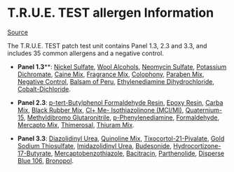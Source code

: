 [//]: # (
source: https://www.smartpractice.com/shop/category?id=508222&m=SPA
tags: tests company
)

# T.R.U.E. TEST allergen Information

[Source](https://www.smartpractice.com/shop/category?id=508222&m=SPA)

The T.R.U.E. TEST patch test unit contains Panel 1.3, 2.3 and 3.3, and includes 35 common allergens and a negative control.

* **Panel 1.3****:
[Nickel Sulfate](https://www.smartpractice.com/dermatologyallergy/pdfs/allergens/Nickel-Sulfate.pdf),
[Wool Alcohols](https://www.smartpractice.com/dermatologyallergy/pdfs/allergens/Wool-Alcohols.pdf),
[Neomycin Sulfate](https://www.smartpractice.com/dermatologyallergy/pdfs/allergens/Neomycin-Sulfate.pdf),
[Potassium Dichromate](https://www.smartpractice.com/dermatologyallergy/pdfs/allergens/Potassium-Dichromate.pdf),
[Caine Mix](https://www.smartpractice.com/dermatologyallergy/pdfs/allergens/Caine-Mix.pdf),
[Fragrance Mix](https://www.smartpractice.com/dermatologyallergy/pdfs/allergens/Fragrance-Mix.pdf),
[Colophony](https://www.smartpractice.com/dermatologyallergy/pdfs/allergens/Colophony.pdf),
[Paraben Mix](https://www.smartpractice.com/dermatologyallergy/pdfs/allergens/Paraben-Mix.pdf),
[Negative Control](https://www.smartpractice.com/dermatologyallergy/pdfs/allergens/Negative-Control.pdf),
[Balsam of Peru](https://www.smartpractice.com/dermatologyallergy/pdfs/allergens/Balsam-Of-Peru.pdf),
[Ethylenediamine Dihydrochloride](https://www.smartpractice.com/dermatologyallergy/pdfs/allergens/Ethylenediamine-Dihydrochloride.pdf),
[Cobalt-Dichloride](https://www.smartpractice.com/dermatologyallergy/pdfs/allergens/Cobalt-Dichloride.pdf).

* **Panel 2.3**:
[p-tert-Butylphenol Formaldehyde Resin](https://www.smartpractice.com/dermatologyallergy/pdfs/allergens/P-Tert-Butylphenol-Formaldehyde-Resin.pdf),
[Epoxy Resin](https://www.smartpractice.com/dermatologyallergy/pdfs/allergens/Epoxy-Resin.pdf),
[Carba Mix](https://www.smartpractice.com/dermatologyallergy/pdfs/allergens/Carba-Mix.pdf),
[Black Rubber Mix](https://www.smartpractice.com/dermatologyallergy/pdfs/allergens/Black-Rubber-Mix.pdf),
[Cl+ Me- Isothiazolinone (MCI/MI)](https://www.smartpractice.com/dermatologyallergy/pdfs/allergens/Cl+Me-Isothiazolinone.pdf),
[Quaternium-15](https://www.smartpractice.com/dermatologyallergy/pdfs/allergens/Quaternium-15.pdf),
[Methyldibromo Glutaronitrile](https://www.smartpractice.com/dermatologyallergy/pdfs/allergens/Methyldibromo-Glutaronitrile.pdf),
[p-Phenylenediamine](https://www.smartpractice.com/dermatologyallergy/pdfs/allergens/P-Phenylenediamine.pdf),
[Formaldehyde](https://www.smartpractice.com/dermatologyallergy/pdfs/allergens/Formaldehyde.pdf),
[Mercapto Mix](https://www.smartpractice.com/dermatologyallergy/pdfs/allergens/Mercapto-Mix.pdf),
[Thimerosal](https://www.smartpractice.com/dermatologyallergy/pdfs/allergens/Thimerosal.pdf),
[Thiuram Mix](https://www.smartpractice.com/dermatologyallergy/pdfs/allergens/Thiuram-Mix.pdf).

* **Panel 3.3**:
[Diazolidinyl Urea](https://www.smartpractice.com/dermatologyallergy/pdfs/allergens/Diazolidinyl-Urea.pdf),
[Quinoline Mix](https://www.smartpractice.com/dermatologyallergy/pdfs/allergens/Quinoline-Mix.pdf),
[Tixocortol-21-Pivalate](https://www.smartpractice.com/dermatologyallergy/pdfs/allergens/Tixocortol-21-Pivalate.pdf),
[Gold Sodium Thiosulfate](https://www.smartpractice.com/dermatologyallergy/pdfs/allergens/Gold-Sodium-Thiosulfate.pdf),
[Imidazolidinyl Urea](https://www.smartpractice.com/dermatologyallergy/pdfs/allergens/Imidazolidinyl-Urea.pdf),
[Budesonide](https://www.smartpractice.com/dermatologyallergy/pdfs/allergens/Budesonide.pdf),
[Hydrocortizone-17-Butyrate](https://www.smartpractice.com/dermatologyallergy/pdfs/allergens/Hydrocortisone-17-Butyrate.pdf),
[Mercaptobenzothiazole](https://www.smartpractice.com/dermatologyallergy/pdfs/allergens/Mercaptobenzothiazole.pdf),
[Bacitracin](https://www.smartpractice.com/dermatologyallergy/pdfs/allergens/Bacitracin.pdf),
[Parthenolide](https://www.smartpractice.com/dermatologyallergy/pdfs/allergens/Parthenolide.pdf),
[Disperse Blue 106](https://www.smartpractice.com/dermatologyallergy/pdfs/allergens/Disperse-Blue-106.pdf),
[Bronopol](https://www.smartpractice.com/dermatologyallergy/pdfs/allergens/2-Bromo-2-Nitropropane-1-3-Diol.pdf).